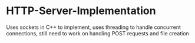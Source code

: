 # HTTP-Server-Implementation
Uses sockets in C++ to implement, uses threading to handle concurrent connections, still need to work on handling POST requests and file creation

